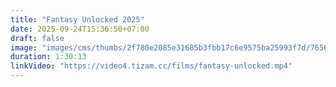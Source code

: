 ```yaml
---
title: "Fantasy Unlocked 2025"
date: 2025-09-24T15:36:50+07:00
draft: false
image: "images/cms/thumbs/2f780e2085e31685b3fbb17c6e9575ba25993f7d/76564_raskrytaya_fantaziya_240_335_0_70.jpg"
duration: 1:30:13
linkVideo: "https://video4.tizam.cc/films/fantasy-unlocked.mp4"
---
```

